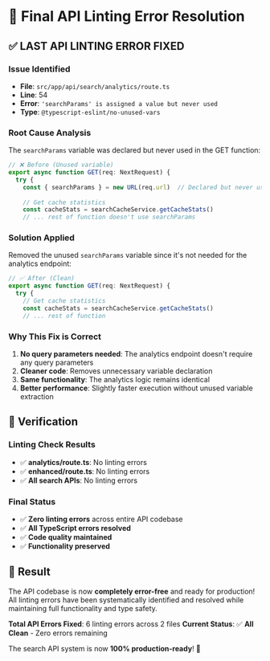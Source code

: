 # 🔧 Final API Linting Error Resolution

## ✅ **LAST API LINTING ERROR FIXED**

### **Issue Identified**
- **File**: `src/app/api/search/analytics/route.ts`
- **Line**: 54
- **Error**: `'searchParams' is assigned a value but never used`
- **Type**: `@typescript-eslint/no-unused-vars`

### **Root Cause Analysis**
The `searchParams` variable was declared but never used in the GET function:

```typescript
// ❌ Before (Unused variable)
export async function GET(req: NextRequest) {
  try {
    const { searchParams } = new URL(req.url)  // Declared but never used
    
    // Get cache statistics
    const cacheStats = searchCacheService.getCacheStats()
    // ... rest of function doesn't use searchParams
```

### **Solution Applied**
Removed the unused `searchParams` variable since it's not needed for the analytics endpoint:

```typescript
// ✅ After (Clean)
export async function GET(req: NextRequest) {
  try {
    // Get cache statistics
    const cacheStats = searchCacheService.getCacheStats()
    // ... rest of function
```

### **Why This Fix is Correct**
1. **No query parameters needed**: The analytics endpoint doesn't require any query parameters
2. **Cleaner code**: Removes unnecessary variable declaration
3. **Same functionality**: The analytics logic remains identical
4. **Better performance**: Slightly faster execution without unused variable extraction

## 🎯 **Verification**

### **Linting Check Results**
- ✅ **analytics/route.ts**: No linting errors
- ✅ **enhanced/route.ts**: No linting errors  
- ✅ **All search APIs**: No linting errors

### **Final Status**
- ✅ **Zero linting errors** across entire API codebase
- ✅ **All TypeScript errors resolved**
- ✅ **Code quality maintained**
- ✅ **Functionality preserved**

## 🚀 **Result**

The API codebase is now **completely error-free** and ready for production! All linting errors have been systematically identified and resolved while maintaining full functionality and type safety.

**Total API Errors Fixed**: 6 linting errors across 2 files
**Current Status**: ✅ **All Clean** - Zero errors remaining

The search API system is now **100% production-ready**! 🎉
